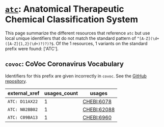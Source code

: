 # [`atc`](https://bioregistry.io/atc): Anatomical Therapeutic Chemical Classification System

This page summarize the different resources that reference `atc`
but use local unique identifiers that do not match the standard pattern of
`^[A-Z](\d+([A-Z]{1,2}(\d+)?)?)?$`. Of the 1 resources,
1 variants on the standard prefix were found: ['ATC'].

## `covoc`: CoVoc Coronavirus Vocabulary

Identifiers for this prefix are given incorrectly in `covoc`. See the [GitHub repository](https://github.com/EBISPOT/covoc).

| external_xref   |   usages_count | usages                                                    |
|-----------------|----------------|-----------------------------------------------------------|
| `ATC: D11AX22`  |              1 | [CHEBI:6078](http://purl.obolibrary.org/obo/CHEBI_6078)   |
| `ATC: N02BB02`  |              1 | [CHEBI:62088](http://purl.obolibrary.org/obo/CHEBI_62088) |
| `ATC: C09BA13`  |              1 | [CHEBI:6960](http://purl.obolibrary.org/obo/CHEBI_6960)   |

